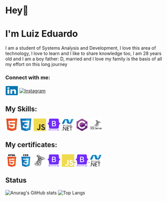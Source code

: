 # Hey🖖


# I'm Luiz Eduardo

I am a student of Systems Analysis and Development, I love this area of ​​technology, I love to learn and I like to share knowledge too, I am 28 years old and I am a boy father: D, married and I love my family is the basis of all my effort on this long journey



### **Connect with me:**

<a href="https://www.linkedin.com/in/luiz-eduardo-270204a3/"  target="_blank">
<img align="center"  alt="Linkedin"  width="40"  height="30"  src="https://raw.githubusercontent.com/devicons/devicon/master/icons/linkedin/linkedin-original.svg"  style="max-width: 100%;"></a>
<a href="https://www.instagram.com/luiz.dias.melo/"  target="_blank">
<img align="center"  alt="Instagram"  width="40"  height="30"  src="https://cdn.jsdelivr.net/npm/simple-icons@3.0.1/icons/instagram.svg"  style="max-width: 100%;">
</a>

## My Skills:

<img align="center"  alt="HTML5"  width="40"  height="40"  src="https://raw.githubusercontent.com/devicons/devicon/master/icons/html5/html5-original.svg"  style="max-width: 100%;"> <img align="center"  alt="HTML5"  width="40"  height="40"  src="https://raw.githubusercontent.com/devicons/devicon/master/icons/css3/css3-original.svg"  style="max-width: 100%;"> <img align="center"  alt="HTML5"  width="40"  height="40"  src="https://raw.githubusercontent.com/devicons/devicon/master/icons/javascript/javascript-original.svg"  style="max-width: 100%;"> <img align="center"  alt="HTML5"  width="40"  height="40"  src="https://raw.githubusercontent.com/devicons/devicon/master/icons/bootstrap/bootstrap-plain-wordmark.svg"  style="max-width: 100%;"> <img align="center"  alt="HTML5"  width="40"  height="40"  src="https://raw.githubusercontent.com/devicons/devicon/master/icons/dot-net/dot-net-original-wordmark.svg"  style="max-width: 100%;"> <img align="center"  alt="HTML5"  width="40"  height="40"  src="https://raw.githubusercontent.com/devicons/devicon/master/icons/csharp/csharp-original.svg"  style="max-width: 100%;">
<img align="center"  alt="HTML5"  width="40"  height="40"  src="https://raw.githubusercontent.com/devicons/devicon/master/icons/microsoftsqlserver/microsoftsqlserver-plain-wordmark.svg"  style="max-width: 100%;">



## My certificates:

<a href="https://certificates.digitalinnovation.one/5713EE9A" target="_blank"> 
<img align="center"  alt="HTML"  width="40"  height="40"  src="https://raw.githubusercontent.com/devicons/devicon/master/icons/html5/html5-original-wordmark.svg"  style="max-width: 100%;"></a> <a href="https://www.devmedia.com.br/certificado/tecnologia/css/luiz-eduardo-55" target="_blank">
<img align="center"  alt="CSS"  width="40"  height="40"  src="https://raw.githubusercontent.com/devicons/devicon/master/icons/css3/css3-original-wordmark.svg"  style="max-width: 100%;"></a>
<a href="https://www.devmedia.com.br/certificado/tecnologia/sql-server/luiz-eduardo-55" target="_blank">
<img align="center"  alt="SQL Server"  width="40"  height="40"  src="https://raw.githubusercontent.com/devicons/devicon/master/icons/microsoftsqlserver/microsoftsqlserver-plain.svg"  style="max-width: 100%;"></a>
<a href="https://certificates.digitalinnovation.one/C7D7A086" target="_blank">
<img align="center"  alt="Bootstrap"  width="40"  height="40"  src="https://raw.githubusercontent.com/devicons/devicon/master/icons/bootstrap/bootstrap-plain-wordmark.svg"  style="max-width: 100%;"></a>  <a href="https://certificates.digitalinnovation.one/4E88D88C" target="_blank">
<img align="center"  alt="CSS"  width="40"  height="40"  src="https://raw.githubusercontent.com/devicons/devicon/master/icons/javascript/javascript-plain.svg"  style="max-width: 100%;"> </a><a href="https://certificates.digitalinnovation.one/C7D7A086" target="_blank">
<img align="center"  alt="Bootstrap"  width="40"  height="40"  src="https://raw.githubusercontent.com/devicons/devicon/master/icons/bootstrap/bootstrap-plain-wordmark.svg"  style="max-width: 100%;"></a><a href="https://certificates.digitalinnovation.one/A92EEA8D" target="_blank">
<img align="center"  alt="dotnet"  width="40"  height="40"  src="https://raw.githubusercontent.com/devicons/devicon/master/icons/dot-net/dot-net-original-wordmark.svg"  style="max-width: 100%;"></a>

## Status

![Anurag's GitHub stats](https://github-readme-stats.vercel.app/api?username=Luiz-code-dev&show_icons=true&theme=radical)
![Top Langs](https://github-readme-stats.vercel.app/api/top-langs/?username=Luiz-code-dev&layout=compact)
